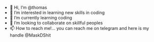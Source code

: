 - 👋 Hi, I’m @thomas
- 👀 I’m interested in learning new skills in coding        
- 🌱 I’m currently learning coding
- 💞️ I’m looking to collaborate on skillful peoples
- 📫 How to reach me!... you can reach me on telegram and here is my handle @MaskDShit

<!---
classic is a ✨ special ✨ repository because its `README.md` (this file) appears on your GitHub profile.
You can click the Preview link to take a look at your changes.
--->
